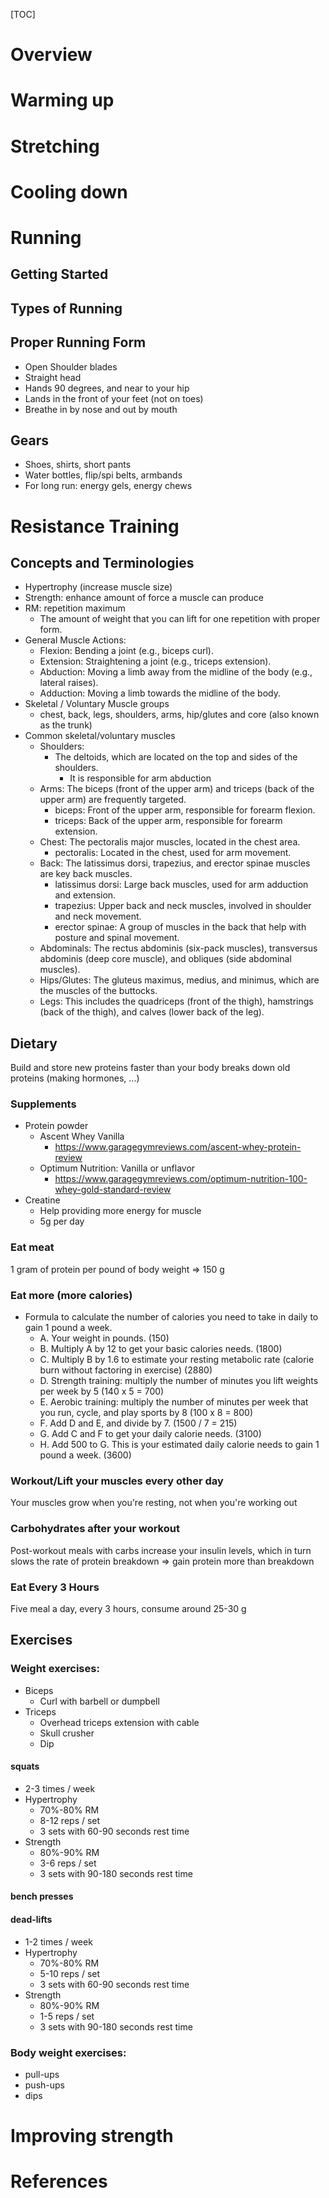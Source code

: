 [TOC]

# Overview

# Warming up

# Stretching

# Cooling down

# Running

## Getting Started

## Types of Running

## Proper Running Form

- Open Shoulder blades
- Straight head
- Hands 90 degrees, and near to your hip
- Lands in the front of your feet (not on toes)
- Breathe in by nose and out by mouth

## Gears

- Shoes, shirts, short pants
- Water bottles, flip/spi belts, armbands
- For long run: energy gels, energy chews

# Resistance Training

## Concepts and Terminologies

- Hypertrophy (increase muscle size)
- Strength: enhance amount of force a muscle can produce
- RM: repetition maximum
    + The amount of weight that you can lift for one repetition with
      proper form.
- General Muscle Actions:
    + Flexion: Bending a joint (e.g., biceps curl).
    + Extension: Straightening a joint (e.g., triceps extension).
    + Abduction: Moving a limb away from the midline of the body (e.g., lateral raises).
    + Adduction: Moving a limb towards the midline of the body.
- Skeletal / Voluntary Muscle groups
    + chest, back, legs, shoulders, arms, hip/glutes and core (also
      known as the trunk)
- Common skeletal/voluntary muscles
    + Shoulders:
        * The deltoids, which are located on the top and sides of the shoulders.
            - It is responsible for arm abduction
    + Arms: The biceps (front of the upper arm) and triceps (back of the upper arm) are frequently targeted.
        * biceps: Front of the upper arm, responsible for forearm flexion.
        * triceps: Back of the upper arm, responsible for forearm extension.
    + Chest: The pectoralis major muscles, located in the chest area.
        * pectoralis: Located in the chest, used for arm movement.
    + Back: The latissimus dorsi, trapezius, and erector spinae muscles are key back muscles.
        * latissimus dorsi: Large back muscles, used for arm adduction and extension.
        * trapezius: Upper back and neck muscles, involved in shoulder and neck movement.
        * erector spinae: A group of muscles in the back that help with posture and spinal movement.
    + Abdominals: The rectus abdominis (six-pack muscles), transversus abdominis (deep core muscle), and obliques (side abdominal muscles).
    + Hips/Glutes: The gluteus maximus, medius, and minimus, which are the muscles of the buttocks.
    + Legs: This includes the quadriceps (front of the thigh), hamstrings (back of the thigh), and calves (lower back of the leg).

## Dietary

Build and store new proteins faster than your body breaks down old
proteins (making hormones, ...)

### Supplements

- Protein powder
    + Ascent Whey Vanilla
        * https://www.garagegymreviews.com/ascent-whey-protein-review
    + Optimum Nutrition: Vanilla or unflavor
        * https://www.garagegymreviews.com/optimum-nutrition-100-whey-gold-standard-review
- Creatine
    + Help providing more energy for muscle
    + 5g per day

### Eat meat

1 gram of protein per pound of body weight => 150 g

### Eat more (more calories)

- Formula to calculate the number of calories you need to take in daily
  to gain 1 pound a week.
    + A. Your weight in pounds. (150)
    + B. Multiply A by 12 to get your basic calories needs. (1800)
    + C. Multiply B by 1.6 to estimate your resting metabolic rate
      (calorie burn without factoring in exercise) (2880)
    + D. Strength training: multiply the number of minutes you lift
      weights per week by 5 (140 x 5 = 700)
    + E. Aerobic training: multiply the number of minutes per week that
      you run, cycle, and play sports by 8 (100 x 8 = 800)
    + F. Add D and E, and divide by 7. (1500 / 7 = 215)
    + G. Add C and F to get your daily calorie needs. (3100)
    + H. Add 500 to G. This is your estimated daily calorie needs to
      gain 1 pound a week. (3600)

### Workout/Lift your muscles every other day

Your muscles grow when you're resting, not when you're working out

### Carbohydrates after your workout

Post-workout meals with carbs increase your insulin levels, which in
turn slows the rate of protein breakdown => gain protein more than
breakdown

### Eat Every 3 Hours

Five meal a day, every 3 hours, consume around 25-30 g

## Exercises

### Weight exercises:

- Biceps
    + Curl with barbell or dumpbell
- Triceps
    + Overhead triceps extension with cable
    + Skull crusher
    + Dip

#### squats

- 2-3 times / week
- Hypertrophy
    + 70%-80% RM
    + 8-12 reps / set
    + 3 sets with 60-90 seconds rest time
- Strength
    + 80%-90% RM
    + 3-6 reps / set
    + 3 sets with 90-180 seconds rest time

#### bench presses

#### dead-lifts

- 1-2 times / week
- Hypertrophy
    + 70%-80% RM
    + 5-10 reps / set
    + 3 sets with 60-90 seconds rest time
- Strength
    + 80%-90% RM
    + 1-5 reps / set
    + 3 sets with 90-180 seconds rest time

### Body weight exercises:

+ pull-ups
+ push-ups
+ dips

# Improving strength

# References

[running-beginner]: https://www.verywell.com/how-to-start-running-the-absolute-beginners-guide-2911191
[running-basics]: https://www.rei.com/learn/expert-advice/running-basics.html
